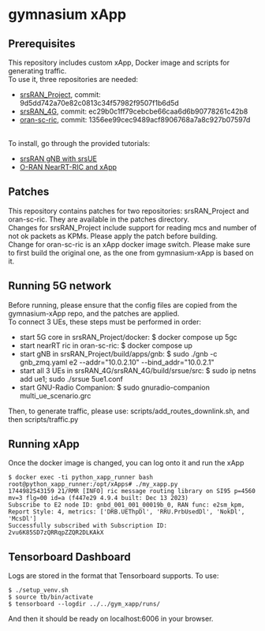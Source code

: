 # gymnasium xApp
## Prerequisites
This repository includes custom xApp, Docker image and scripts for generating traffic.<br>
To use it, three repositories are needed:
 - [srsRAN\_Project](https://github.com/srsran/srsRAN_Project), commit: 9d5dd742a70e82c0813c34f57982f9507f1b6d5d
 - [srsRAN\_4G](https://github.com/srsran/srsRAN_4G), commit: ec29b0c1ff79cebcbe66caa6d6b90778261c42b8
 - [oran-sc-ric](https://github.com/srsran/oran-sc-ric), commit: 1356ee99cec9489acf8906768a7a8c927b07597d
<br>
To install, go through the provided tutorials:

 - [srsRAN gNB with srsUE](https://docs.srsran.com/projects/project/en/latest/tutorials/source/srsUE/source/index.html)
 - [O-RAN NearRT-RIC and xApp](https://docs.srsran.com/projects/project/en/latest/tutorials/source/near-rt-ric/source/index.html)

## Patches
This repository contains patches for two repositories: srsRAN\_Project and oran-sc-ric.
They are available in the patches directory.<br>
Changes for srsRAN\_Project include support for reading mcs and number of not ok packets as KPMs.
Please apply the patch before building.<br>
Change for oran-sc-ric is an xApp docker image switch. Please make sure to first build the original one, as the one from gymnasium-xApp is based on it.
## Running 5G network
Before running, please ensure that the config files are copied from the gymnasium-xApp repo, and the patches are applied.<br>
To connect 3 UEs, these steps must be performed in order:
 - start 5G core in srsRAN\_Project/docker:  $ docker compose up 5gc
 - start nearRT ric in oran-sc-ric:  $ docker compose up
 - start gNB in srsRAN\_Project/build/apps/gnb:  $ sudo ./gnb -c gnb\_zmq.yaml e2 --addr="10.0.2.10" --bind\_addr="10.0.2.1"
 - start all 3 UEs in srsRAN\_4G/srsRAN\_4G/build/srsue/src:  $ sudo ip netns add ue1; sudo ./srsue 5ue1.conf
 - start GNU-Radio Companion:  $ sudo gnuradio-companion multi\_ue\_scenario.grc

Then, to generate traffic, please use: scripts/add\_routes\_downlink.sh, and then scripts/traffic.py
## Running xApp
Once the docker image is changed, you can log onto it and run the xApp
```console
$ docker exec -ti python_xapp_runner bash
root@python_xapp_runner:/opt/xApps# ./my_xapp.py
1744982543159 21/RMR [INFO] ric message routing library on SI95 p=4560 mv=3 flg=00 id=a (f447e29 4.9.4 built: Dec 13 2023)
Subscribe to E2 node ID: gnbd_001_001_00019b_0, RAN func: e2sm_kpm, Report Style: 4, metrics: ['DRB.UEThpDl', 'RRU.PrbUsedDl', 'NokDl', 'McsDl']
Successfully subscribed with Subscription ID:  2vu6K85SD7zQRRqpZZQR2DLKAkX
```
## Tensorboard Dashboard
Logs are stored in the format that Tensorboard supports. To use:
```console
$ ./setup_venv.sh
$ source tb/bin/activate
$ tensorboard --logdir ../../gym_xapp/runs/
```
And then it should be ready on localhost:6006 in your browser.

